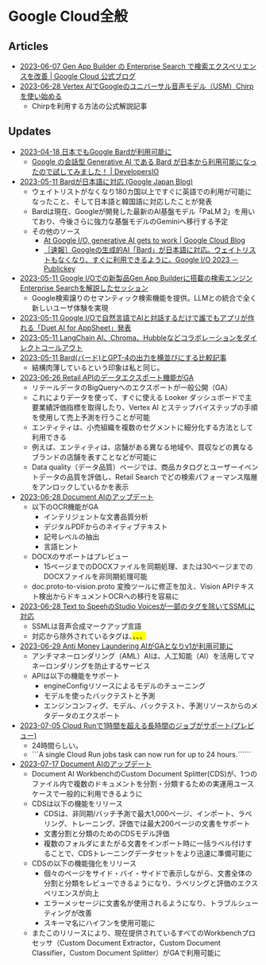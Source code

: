 # Google Cloud全般

## Articles

- [2023-06-07 Gen App Builder の Enterprise Search で検索エクスペリエンスを改善 | Google Cloud 公式ブログ](https://cloud.google.com/blog/ja/products/ai-machine-learning/enterprise-search-on-gen-app-builder)
- [2023-06-28 Vertex AIでGoogleのユニバーサル音声モデル（USM）Chirpを使い始める](https://medium.com/google-cloud/getting-started-with-chirp-the-googles-universal-speech-model-usm-on-vertex-ai-f54edaf4da93)
  - Chirpを利用する方法の公式解説記事

## Updates

- [2023-04-18 日本でもGoogle Bardが利用可能に](https://qiita.com/MasaruYamazaki/items/a107d4455500420ffd5b)
  - [Google の会話型 Generative AI である Bard が日本から利用可能になったので試してみました！ | DevelopersIO](https://dev.classmethod.jp/articles/bard-googles-generative-ai-is-now-available-in-japan/)
- [2023-05-11 Bardが日本語に対応 (Google Japan Blog)](https://japan.googleblog.com/2023/05/bard.html)
  - ウェイトリストがなくなり180カ国以上ですぐに英語での利用が可能になったこと、そして日本語と韓国語に対応したことが発表
  - Bardは現在、Googleが開発した最新のAI基盤モデル「PaLM 2」を用いており、今後さらに強力な基盤モデルのGeminiへ移行する予定
  - その他のソース
    - [At Google I/O, generative AI gets to work | Google Cloud Blog](https://cloud.google.com/blog/products/ai-machine-learning/google-cloud-at-io-2023/?hl=en)
    - [［速報］Googleの生成的AI「Bard」が日本語に対応。ウェイトリストもなくなり、すぐに利用できるように。Google I/O 2023 － Publickey](https://www.publickey1.jp/blog/23/googleaibard.html)
- [2023-05-11 Google I/Oでの新製品Gen App Builderに搭載の検索エンジンEnterprise Searchを解説したセッション](https://twitter.com/kazunori_279/status/1656404071522381824?)
  - Google検索譲りのセマンティック検索機能を提供。LLMとの統合で全く新しいユーザ体験を実現
- [2023-05-11 Google I/Oで自然言語でAIと対話するだけで誰でもアプリが作れる「Duet AI for AppSheet」発表](https://www.publickey1.jp/blog/23/googleaiduet_ai_for_appsheet.html)
- [2023-05-11 LangChain AI、Chroma、Hubbleなどコラボレーションをダイレクトコールアウト](https://twitter.com/manhnd11/status/1656366327018455043)
- [2023-05-11 Bard(バード)とGPT-4の出力を横並びにする比較記事](https://qiita.com/kumag0r0/items/77dbe743643183ae3e98)
  - 結構肉薄しているという印象は私と同じ。
- [2023-06-26 Retail APIのデータエクスポート機能がGA](https://cloud.google.com/release-notes#June_26_2023)
  - リテールデータのBigQueryへのエクスポートが一般公開（GA）
  - これによりデータを使って、すぐに使える Looker ダッシュボードで主要業績評価指標を取得したり、Vertex AI とステップバイステップの手順を使用して売上予測を行うことが可能
  - エンティティは、小売組織を複数のセグメントに細分化する方法として利用できる
  - 例えば、エンティティは、店舗がある異なる地域や、買収などの異なるブランドの店舗を表すことなどが可能に
  - Data quality（データ品質）ページでは、商品カタログとユーザーイベントデータの品質を評価し、Retail Search でどの検索パフォーマンス階層をアンロックしているかを表示
- [2023-06-28 Document AIのアップデート](https://cloud.google.com/release-notes#June_28_2023)
  - 以下のOCR機能がGA
    - インテリジェントな文書品質分析
    - デジタルPDFからのネイティブテキスト
    - 記号レベルの抽出
    - 言語ヒント
  - DOCXのサポートはプレビュー
    - 15ページまでのDOCXファイルを同期処理、または30ページまでのDOCXファイルを非同期処理可能
  - doc.proto-to-vision.proto 変換ツールに修正を加え、Vision APIテキスト検出からドキュメントOCRへの移行を容易に
- [2023-06-28 Text to SpeehのStudio Voicesが一部のタグを除いてSSMLに対応](https://cloud.google.com/release-notes#June_28_2023)
  - SSMLは音声合成マークアップ言語
  - 対応から除外されているタグは、<mark>、<emphasis>、<prosody>、<lang>
- [2023-06-29 Anti Money Laundering AIがGAとなりv1が利用可能に](https://cloud.google.com/release-notes#June_29_2023)
  - アンチマネーロンダリング（AML）AIは、人工知能（AI）を活用してマネーロンダリングを防止するサービス
  - APIは以下の機能をサポート
    - engineConfigリソースによるモデルのチューニング
    - モデルを使ったバックテストと予測
    - エンジンコンフィグ、モデル、バックテスト、予測リソースからのメタデータのエクスポート
- [2023-07-05 Cloud Runで1時間を超える長時間のジョブがサポート(プレビュー)](https://cloud.google.com/release-notes#July_05_2023)
  - 24時間らしい。
  - ```A single Cloud Run jobs task can now run for up to 24 hours.``````
- [2023-07-17 Document AIのアップデート](https://cloud.google.com/release-notes#July_17_2023)
  - Document AI WorkbenchのCustom Document Splitter(CDS)が、1つのファイル内で複数のドキュメントを分割・分類するための実運用ユースケースで一般的に利用できるように
  - CDSは以下の機能をリリース
    - CDSは、非同期/バッチ予測で最大1,000ページ、インポート、ラベリング、トレーニング、評価では最大200ページの文書をサポート
    - 文書分割と分類のためのCDSモデル評価
    - 複数のフォルダにまたがる文書をインポート時に一括ラベル付けすることで、CDSトレーニングデータセットをより迅速に準備可能に
  - CDSの以下の機能強化をリリース
    - 個々のページをサイド・バイ・サイドで表示しながら、文書全体の分割と分類をレビューできるようになり、ラベリングと評価のエクスペリエンスが向上
    - エラーメッセージに文書名が使用されるようになり、トラブルシューティングが改善
    - スキーマ名にハイフンを使用可能に
  - またこのリリースにより、現在提供されているすべてのWorkbenchプロセッサ（Custom Document Extractor，Custom Document Classifier，Custom Document Splitter）がGAで利用可能に
